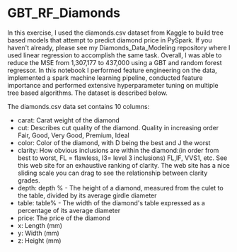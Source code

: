 # GBT_RF_Diamonds
In this exercise, I used the diamonds.csv dataset from Kaggle to build tree based models that attempt to predict diamond price in PySpark. If you haven't already, please see my Diamonds_Data_Modeling repository where I used linear regression to accomplish the same task. Overall, I was able to reduce the MSE from 1,307,177 to 437,000 using a GBT and random forest regressor. In this notebook I performed feature engineering on the data, implemented a spark machine learning pipeline, conducted feature importance and performed extensive hyperparameter tuning on multiple tree based algorithms. The dataset is described below.

The diamonds.csv data set contains 10 columns:

- carat: Carat weight of the diamond
- cut: Describes cut quality of the diamond. Quality in increasing order Fair, Good, Very Good, Premium, Ideal
- color: Color of the diamond, with D being the best and J the worst
- clarity: How obvious inclusions are within the diamond:(in order from best to worst, FL = flawless, I3= level 3 inclusions) FL,IF, VVS1, etc. See this web site for an exhaustive ranking of clarity. The web site has a nice sliding scale you can drag to see the relationship between clarity grades.
- depth: depth % - The height of a diamond, measured from the culet to the table, divided by its average girdle diameter
- table: table% - The width of the diamond's table expressed as a percentage of its average diameter
- price: The price of the diamond
- x: Length (mm)
- y: Width (mm)
- z: Height (mm)

